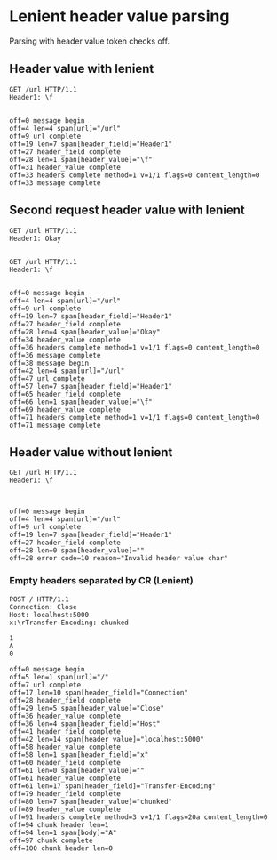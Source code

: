 Lenient header value parsing
============================

Parsing with header value token checks off.

## Header value with lenient

<!-- meta={"type": "request-lenient-headers"} -->
```http
GET /url HTTP/1.1
Header1: \f


```

```log
off=0 message begin
off=4 len=4 span[url]="/url"
off=9 url complete
off=19 len=7 span[header_field]="Header1"
off=27 header_field complete
off=28 len=1 span[header_value]="\f"
off=31 header_value complete
off=33 headers complete method=1 v=1/1 flags=0 content_length=0
off=33 message complete
```

## Second request header value with lenient

<!-- meta={"type": "request-lenient-headers"} -->
```http
GET /url HTTP/1.1
Header1: Okay


GET /url HTTP/1.1
Header1: \f


```

```log
off=0 message begin
off=4 len=4 span[url]="/url"
off=9 url complete
off=19 len=7 span[header_field]="Header1"
off=27 header_field complete
off=28 len=4 span[header_value]="Okay"
off=34 header_value complete
off=36 headers complete method=1 v=1/1 flags=0 content_length=0
off=36 message complete
off=38 message begin
off=42 len=4 span[url]="/url"
off=47 url complete
off=57 len=7 span[header_field]="Header1"
off=65 header_field complete
off=66 len=1 span[header_value]="\f"
off=69 header_value complete
off=71 headers complete method=1 v=1/1 flags=0 content_length=0
off=71 message complete
```

## Header value without lenient

<!-- meta={"type": "request"} -->
```http
GET /url HTTP/1.1
Header1: \f



```

```log
off=0 message begin
off=4 len=4 span[url]="/url"
off=9 url complete
off=19 len=7 span[header_field]="Header1"
off=27 header_field complete
off=28 len=0 span[header_value]=""
off=28 error code=10 reason="Invalid header value char"
```

### Empty headers separated by CR (Lenient)

<!-- meta={"type": "request-lenient-headers"} -->
```http
POST / HTTP/1.1
Connection: Close
Host: localhost:5000
x:\rTransfer-Encoding: chunked

1
A
0

```

```log
off=0 message begin
off=5 len=1 span[url]="/"
off=7 url complete
off=17 len=10 span[header_field]="Connection"
off=28 header_field complete
off=29 len=5 span[header_value]="Close"
off=36 header_value complete
off=36 len=4 span[header_field]="Host"
off=41 header_field complete
off=42 len=14 span[header_value]="localhost:5000"
off=58 header_value complete
off=58 len=1 span[header_field]="x"
off=60 header_field complete
off=61 len=0 span[header_value]=""
off=61 header_value complete
off=61 len=17 span[header_field]="Transfer-Encoding"
off=79 header_field complete
off=80 len=7 span[header_value]="chunked"
off=89 header_value complete
off=91 headers complete method=3 v=1/1 flags=20a content_length=0
off=94 chunk header len=1
off=94 len=1 span[body]="A"
off=97 chunk complete
off=100 chunk header len=0
```